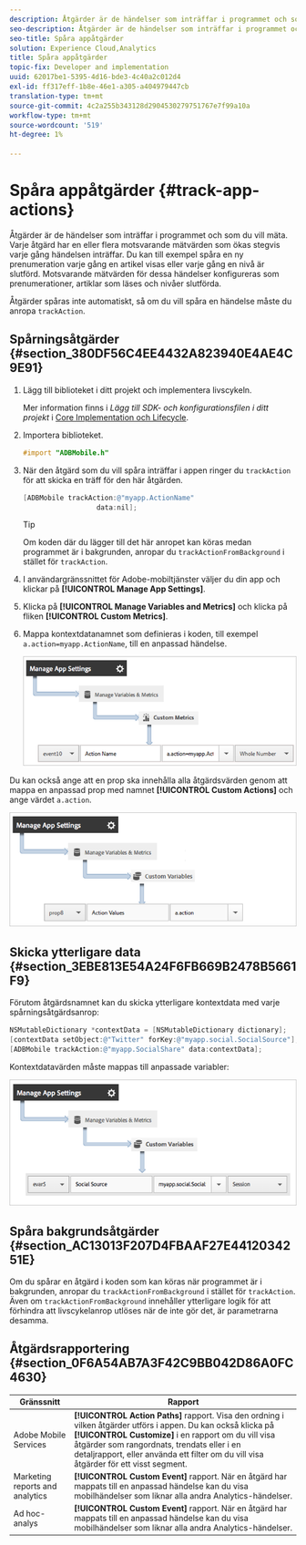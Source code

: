```yaml
---
description: Åtgärder är de händelser som inträffar i programmet och som du vill mäta. Varje åtgärd har en eller flera motsvarande mätvärden som ökas stegvis varje gång händelsen inträffar. Du kan till exempel spåra en ny prenumeration varje gång en artikel visas eller varje gång en nivå är slutförd. Motsvarande mätvärden för dessa händelser konfigureras som prenumerationer, artiklar som läses och nivåer slutförda.
seo-description: Åtgärder är de händelser som inträffar i programmet och som du vill mäta. Varje åtgärd har en eller flera motsvarande mätvärden som ökas stegvis varje gång händelsen inträffar. Du kan till exempel spåra en ny prenumeration varje gång en artikel visas eller varje gång en nivå är slutförd. Motsvarande mätvärden för dessa händelser konfigureras som prenumerationer, artiklar som läses och nivåer slutförda.
seo-title: Spåra appåtgärder
solution: Experience Cloud,Analytics
title: Spåra appåtgärder
topic-fix: Developer and implementation
uuid: 62017be1-5395-4d16-bde3-4c40a2c012d4
exl-id: ff317eff-1b8e-46e1-a305-a404979447cb
translation-type: tm+mt
source-git-commit: 4c2a255b343128d2904530279751767e7f99a10a
workflow-type: tm+mt
source-wordcount: '519'
ht-degree: 1%

---
```


# Spåra appåtgärder {#track-app-actions}

Åtgärder är de händelser som inträffar i programmet och som du vill mäta. Varje åtgärd har en eller flera motsvarande mätvärden som ökas stegvis varje gång händelsen inträffar. Du kan till exempel spåra en ny prenumeration varje gång en artikel visas eller varje gång en nivå är slutförd. Motsvarande mätvärden för dessa händelser konfigureras som prenumerationer, artiklar som läses och nivåer slutförda.

Åtgärder spåras inte automatiskt, så om du vill spåra en händelse måste du anropa `trackAction`.

## Spårningsåtgärder {#section_380DF56C4EE4432A823940E4AE4C9E91}

1. Lägg till biblioteket i ditt projekt och implementera livscykeln.

   Mer information finns i *Lägg till SDK- och konfigurationsfilen i ditt projekt* i [Core Implementation och Lifecycle](/help/ios/getting-started/dev-qs.md).
1. Importera biblioteket.

   ```objective-c
   #import "ADBMobile.h"
   ```

1. När den åtgärd som du vill spåra inträffar i appen ringer du `trackAction` för att skicka en träff för den här åtgärden.

   ```objective-c
   [ADBMobile trackAction:@"myapp.ActionName"  
                     data:nil];
   ```

   >[!TIP]
   >
   >Om koden där du lägger till det här anropet kan köras medan programmet är i bakgrunden, anropar du `trackActionFromBackground` i stället för `trackAction`.

1. I användargränssnittet för Adobe-mobiltjänster väljer du din app och klickar på **[!UICONTROL Manage App Settings]**.

1. Klicka på **[!UICONTROL Manage Variables and Metrics]** och klicka på fliken **[!UICONTROL Custom Metrics]**.

1. Mappa kontextdatanamnet som definieras i koden, till exempel `a.action=myapp.ActionName`, till en anpassad händelse.

   ![](assets/map-event-context-data.png)

Du kan också ange att en prop ska innehålla alla åtgärdsvärden genom att mappa en anpassad prop med namnet **[!UICONTROL Custom Actions]** och ange värdet `a.action`.

![](assets/map-custom-prop.png)

## Skicka ytterligare data {#section_3EBE813E54A24F6FB669B2478B5661F9}

Förutom åtgärdsnamnet kan du skicka ytterligare kontextdata med varje spårningsåtgärdsanrop:

```objective-c
NSMutableDictionary *contextData = [NSMutableDictionary dictionary]; 
[contextData setObject:@"Twitter" forKey:@"myapp.social.SocialSource"]; 
[ADBMobile trackAction:@"myapp.SocialShare" data:contextData];
```

Kontextdatavärden måste mappas till anpassade variabler:

![](assets/map-variable-context-action.png)

## Spåra bakgrundsåtgärder {#section_AC13013F207D4FBAAF27E4412034251E}

Om du spårar en åtgärd i koden som kan köras när programmet är i bakgrunden, anropar du `trackActionFromBackground` i stället för `trackAction`. Även om `trackActionFromBackground` innehåller ytterligare logik för att förhindra att livscykelanrop utlöses när de inte gör det, är parametrarna desamma.

## Åtgärdsrapportering {#section_0F6A54AB7A3F42C9BB042D86A0FC4630}

| Gränssnitt | Rapport |
|--- |--- |
| Adobe Mobile Services | **[!UICONTROL Action Paths]** rapport. Visa den ordning i vilken åtgärder utförs i appen. Du kan också klicka på **[!UICONTROL Customize]** i en rapport om du vill visa åtgärder som rangordnats, trendats eller i en detaljrapport, eller använda ett filter om du vill visa åtgärder för ett visst segment. |
| Marketing reports and analytics | **[!UICONTROL Custom Event]** rapport.  När en åtgärd har mappats till en anpassad händelse kan du visa mobilhändelser som liknar alla andra Analytics-händelser. |
| Ad hoc-analys | **[!UICONTROL Custom Event]** rapport. När en åtgärd har mappats till en anpassad händelse kan du visa mobilhändelser som liknar alla andra Analytics-händelser. |
